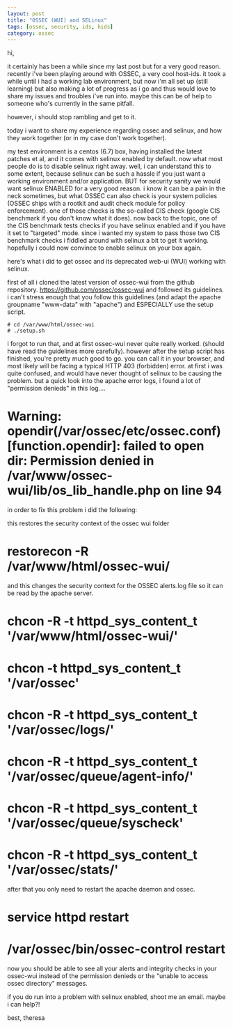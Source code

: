 ```yaml
---
layout: post
title: "OSSEC (WUI) and SELinux"
tags: [ossec, security, ids, hids]
category: ossec
---
```


hi,

it certainly has been a while since my last post but for a very good reason. recently i've been playing around with OSSEC, a very cool host-ids.
it took a while until i had a working lab environment, but now i'm all set up (still learning) but also making a lot of progress as i go and thus would love to share my issues and troubles i've run into.
maybe this can be of help to someone who's currently in the same pitfall.

however, i should stop rambling and get to it.

today i want to share my experience regarding ossec and selinux, and how they work together (or in my case don't work together).

my test environment is a centos (6.7) box, having installed the latest patches et al, and it comes with selinux enabled by default. now what most people do is to disable selinux right away. well, i can understand this to some extent, because selinux can be such a hassle if you just want a working environment and/or application. BUT for security sanity we would want selinux ENABLED for a very good reason. i know it can be a pain in the neck sometimes, but what OSSEC can also check is your system policies (OSSEC ships with a rootkit and audit check module for policy enforcement). one of those checks is the so-called CIS check (google CIS benchmark if you don't know what it does).
now back to the topic, one of the CIS benchmark tests checks if you have selinux enabled and if you have it set to "targeted" mode. since i wanted my system to pass those two CIS benchmark checks i fiddled around with selinux a bit to get it working.
hopefully i could now convince to enable selinux on your box again.

here's what i did to get ossec and its deprecated web-ui (WUI) working with selinux.

<!--more-->

first of all i cloned the latest version of ossec-wui from the github repository.
https://github.com/ossec/ossec-wui
and followed its guidelines. i can't stress enough that you follow this guidelines (and adapt the apache groupname "www-data" with "apache") and ESPECIALLY use the setup script.


    # cd /var/www/html/ossec-wui
    # ./setup.sh

i forgot to run that, and at first ossec-wui never quite really worked. (should have read the guidelines more carefully).
however after the setup script has finished, you're pretty much good to go. you can call it in your browser, and most likely will be facing a typical HTTP 403 (forbidden) error.
at first i was quite confused, and would have never thought of selinux to be causing the problem.
but a quick look into the apache error logs, i found a lot of "permission denieds" in this log....

   # Warning: opendir(/var/ossec/etc/ossec.conf) [function.opendir]: failed to open dir: Permission denied in /var/www/ossec-wui/lib/os_lib_handle.php on line 94

in order to fix this problem i did the following:

   this restores the security context of the ossec wui folder

   # restorecon -R /var/www/html/ossec-wui/

   and this changes the security context for the OSSEC alerts.log file so it can be read by the apache server. 

   # chcon -R -t httpd_sys_content_t '/var/www/html/ossec-wui/'

   # chcon -t httpd_sys_content_t '/var/ossec'
   # chcon -R -t httpd_sys_content_t '/var/ossec/logs/'
   # chcon -R -t httpd_sys_content_t '/var/ossec/queue/agent-info/'
   # chcon -R -t httpd_sys_content_t '/var/ossec/queue/syscheck'
   # chcon -R -t httpd_sys_content_t '/var/ossec/stats/'

   after that you only need to restart the apache daemon and ossec.

   # service httpd restart
   # /var/ossec/bin/ossec-control restart

   now you should be able to see all your alerts and integrity checks in your ossec-wui instead of the permission denieds or the "unable to access ossec directory" messages.

   if you do run into a problem with selinux enabled, shoot me an email. maybe i can help?!

   best,
   theresa
